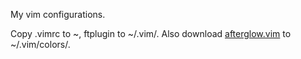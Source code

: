 My vim configurations.

Copy .vimrc to ~, ftplugin to ~/.vim/. Also download [afterglow.vim](https://raw.githubusercontent.com/danilo-augusto/vim-afterglow/master/colors/afterglow.vim) to ~/.vim/colors/.

